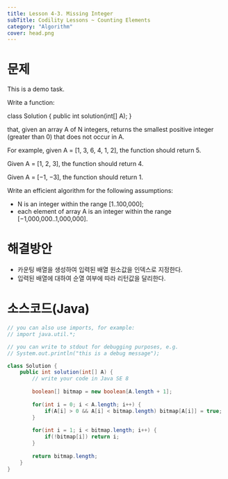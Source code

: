 ```yaml
---
title: Lesson 4-3. Missing Integer
subTitle: Codility Lessons ~ Counting Elements
category: "Algorithm"
cover: head.png
---
```


# 문제
This is a demo task.

Write a function:

class Solution { public int solution(int[] A); }

that, given an array A of N integers, returns the smallest positive integer (greater than 0) that does not occur in A.

For example, given A = [1, 3, 6, 4, 1, 2], the function should return 5.

Given A = [1, 2, 3], the function should return 4.

Given A = [−1, −3], the function should return 1.

Write an efficient algorithm for the following assumptions:

* N is an integer within the range [1..100,000];
* each element of array A is an integer within the range [−1,000,000..1,000,000].

# 해결방안
* 카운팅 배열을 생성하여 입력된 배열 원소값을 인덱스로 지정한다.
* 입력된 배열에 대하여 순열 여부에 따라 리턴값을 달리한다.

# 소스코드(Java)
```java
// you can also use imports, for example:
// import java.util.*;

// you can write to stdout for debugging purposes, e.g.
// System.out.println("this is a debug message");

class Solution {
    public int solution(int[] A) {
        // write your code in Java SE 8
        
        boolean[] bitmap = new boolean[A.length + 1];
        
        for(int i = 0; i < A.length; i++) {
            if(A[i] > 0 && A[i] < bitmap.length) bitmap[A[i]] = true;
        }
        
        for(int i = 1; i < bitmap.length; i++) {
            if(!bitmap[i]) return i;
        }
        
        return bitmap.length;
    }
}
```